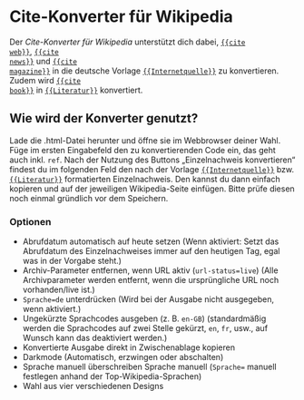 # Cite-Konverter für Wikipedia
Der <i>Cite-Konverter für Wikipedia</i> unterstützt dich dabei, <a href="https://de.wikipedia.org/wiki/Vorlage:Cite_web" target="_blank"><code>{{cite web}}</code></a>, <a href="https://de.wikipedia.org/wiki/Vorlage:Cite_news" target="_blank"><code>{{cite news}}</code></a> und <a href="https://en.wikipedia.org/wiki/Template:Cite_magazine" target="_blank"><code>{{cite magazine}}</code></a> in die deutsche Vorlage <a href="https://de.wikipedia.org/wiki/Vorlage:Internetquelle" target="_blank"><code>{{Internetquelle}}</code></a> zu konvertieren. Zudem wird  <a href="https://de.wikipedia.org/wiki/Vorlage:Cite_book" target="_blank"><code>{{cite book}}</code></a> in <a href="https://de.wikipedia.org/wiki/Vorlage:Literatur" target="_blank"><code>{{Literatur}}</code></a> konvertiert.

## Wie wird der Konverter genutzt?
Lade die .html-Datei herunter und öffne sie im Webbrowser deiner Wahl. Füge im ersten Eingabefeld den zu konvertierenden Code ein, das geht auch inkl. <code>ref</code>. Nach der Nutzung des Buttons „Einzelnachweis konvertieren“ findest du im folgenden Feld den nach der Vorlage <a href="https://de.wikipedia.org/wiki/Vorlage:Internetquelle" target="_blank"><code>{{Internetquelle}}</code></a> bzw. <a href="https://de.wikipedia.org/wiki/Vorlage:Literatur" target="_blank"><code>{{Literatur}}</code></a> formatierten Einzelnachweis. Den kannst du dann einfach kopieren und auf der jeweiligen Wikipedia-Seite einfügen. Bitte prüfe diesen noch einmal gründlich vor dem Speichern.

### Optionen
* Abrufdatum automatisch auf heute setzen (Wenn aktiviert: Setzt das Abrufdatum des Einzelnachweises immer auf den heutigen Tag, egal was in der Vorgabe steht.)
* Archiv-Parameter entfernen, wenn URL aktiv (<code>url-status=live</code>) (Alle Archivparameter werden entfernt, wenn die ursprüngliche URL noch vorhanden/live ist.)
* <code>Sprache=de</code> unterdrücken (Wird bei der Ausgabe nicht ausgegeben, wenn aktiviert.)
* Ungekürzte Sprachcodes ausgeben (z. B. <code>en-GB</code>) (standardmäßig werden die Sprachcodes auf zwei Stelle gekürzt, <code>en</code>, <code>fr</code>, usw., auf Wunsch kann das deaktiviert werden.)
* Konvertierte Ausgabe direkt in Zwischenablage kopieren
* Darkmode (Automatisch, erzwingen oder abschalten)
* Sprache manuell überschreiben Sprache manuell (<code>Sprache=</code> manuell festlegen anhand der Top-Wikipedia-Sprachen)
* Wahl aus vier verschiedenen Designs
